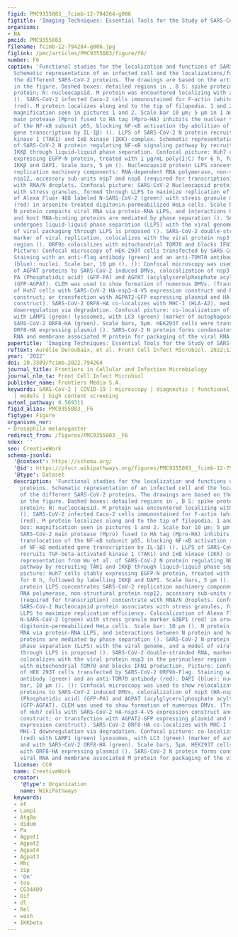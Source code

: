 ```yaml
---
figid: PMC9355083__fcimb-12-794264-g006
figtitle: 'Imaging Techniques: Essential Tools for the Study of SARS-CoV-2 Infection'
organisms:
- NA
pmcid: PMC9355083
filename: fcimb-12-794264-g006.jpg
figlink: /pmc/articles/PMC9355083/figure/f6/
number: F6
caption: 'Functional studies for the localization and functions of SARS-CoV-2 proteins.
  Schematic representation of an infected cell and the localizations/functions of
  the different SARS-CoV-2 proteins. The drawings are based on the articles indicated
  in the figure. Dashed boxes: detailed regions in , B S: spike protein; M: membrane
  protein; N: nucleocapsid. M protein was encountered localizing with actin filaments
  (). SARS-CoV-2 infected Caco-2 cells immunostained for F-actin (white) and M protein
  (red). M protein localizes along and to the tip of filopodia. 1 and 2, dashed box:
  magnification seen in pictures 1 and 2. Scale bar 10 µm; 5 µm in 1 and 2. SARS-CoV-2
  main protease (Mpro) fused to HA tag (Mpro-HA) inhibits the nuclear translocation
  of the NF-κB subunit p65, blocking NF-κB activation (by abolition of NF-kB mediated
  gene transcription by IL-1β) (). LLPS of SARS-CoV-2 N protein recruits TGF-beta-activated
  kinase 1 (TAK1) and IκB kinase (IKK) complex. Schematic representation from Wu et al.
  of SARS-CoV-2 N protein regulating NF-κB signaling pathway by recruiting TAK1 and
  IKKβ through liquid–liquid phase separation. Confocal picture: Huh7 cells stably
  expressing EGFP-N protein, treated with 1 μg/mL poly(I:C) for 6 h, followed by labelling
  IKKβ and DAPI. Scale bars, 5 μm (). Nucleocapsid protein LLPS concentrates SARS-CoV-2
  replication machinery components: RNA-dependent RNA polymerase, non-structural protein
  nsp12, accessory sub-units nsp7 and nsp8 (required for transcription) concentrate
  with RNA/N droplets. Confocal picture: SARS-CoV-2 Nucleocapsid protein associates
  with stress granules, formed through LLPS to maximize replication efficiency. Colocalization
  of Alexa Fluor 488 labeled N-SARS-CoV-2 (green) with stress granule marker G3BP1
  (red) in arsenite-treated digitonin-permeabilized HeLa cells. Scale bar: 10 µm ().
  N protein compacts viral RNA via protein-RNA LLPS, and interactions between N protein
  and host RNA-binding proteins are mediated by phase separation (). SARS-CoV-2 N-protein
  undergoes liquid-liquid phase separation (LLPS) with the viral genome, and a model
  of viral packaging through LLPS is proposed (). SARS-CoV-2 double-stranded RNA,
  marker of viral replication, colocalizes with the viral protein nsp3 in the perinuclear
  region (). ORF9b colocalizes with mitochondrial TOM70 and blocks IFN1 production.
  Picture: Confocal microscopy of HEK 293T cells transfected by SARS-CoV-2 ORF9b-Flag.
  Staining with an anti-flag antibody (green) and an anti-TOM70 antibody (red). DAPI
  (blue): nuclei. Scale bar, 10 µm (). (): Confocal microscopy was used to show relocalization
  of AGPAT proteins to SARS-CoV-2 induced DMVs, colocalization of nsp3 (HA-nsp3) with
  PA (Phosphatidic acid) (GFP-PA) and AGPAT (acylglycerolphosphate acyltransferase)
  (GFP-AGPAT). CLEM was used to show formation of numerous DMVs. (Transient transfection
  of Huh7 cells with SARS-CoV-2 HA-nsp3-4-V5 expression construct and EGFP-PABD-Raf1-WT
  construct; or transfection with AGPAT2-GFP expressing plasmid and HA-nsp3-4-V5 expression
  construct). SARS-CoV-2 ORF8-HA co-localizes with MHC-I (HLA-A2), mediating MHC-I
  downregulation via degradation. Confocal picture: co-localization of HLA-A2 (red)
  with LAMP1 (green) lysosomes, with LC3 (green) (marker of autophagosomes) and with
  SARS-CoV-2 ORF8-HA (green). Scale bars, 5μm. HEK293T cells were transfected with
  ORF8-HA expressing plasmid (). SARS-CoV-2 N protein forms condensates with viral
  RNA and membrane associated M protein for packaging of the viral RNA ().'
papertitle: 'Imaging Techniques: Essential Tools for the Study of SARS-CoV-2 Infection.'
reftext: Aurélie Deroubaix, et al. Front Cell Infect Microbiol. 2022;12:794264.
year: '2022'
doi: 10.3389/fcimb.2022.794264
journal_title: Frontiers in Cellular and Infection Microbiology
journal_nlm_ta: Front Cell Infect Microbiol
publisher_name: Frontiers Media S.A.
keywords: SARS-CoV-2 | COVID-19 | microscopy | diagnostic | functional studies | super-resolution
  | models | high content screening
automl_pathway: 0.569311
figid_alias: PMC9355083__F6
figtype: Figure
organisms_ner:
- Drosophila melanogaster
redirect_from: /figures/PMC9355083__F6
ndex: ''
seo: CreativeWork
schema-jsonld:
  '@context': https://schema.org/
  '@id': https://pfocr.wikipathways.org/figures/PMC9355083__fcimb-12-794264-g006.html
  '@type': Dataset
  description: 'Functional studies for the localization and functions of SARS-CoV-2
    proteins. Schematic representation of an infected cell and the localizations/functions
    of the different SARS-CoV-2 proteins. The drawings are based on the articles indicated
    in the figure. Dashed boxes: detailed regions in , B S: spike protein; M: membrane
    protein; N: nucleocapsid. M protein was encountered localizing with actin filaments
    (). SARS-CoV-2 infected Caco-2 cells immunostained for F-actin (white) and M protein
    (red). M protein localizes along and to the tip of filopodia. 1 and 2, dashed
    box: magnification seen in pictures 1 and 2. Scale bar 10 µm; 5 µm in 1 and 2.
    SARS-CoV-2 main protease (Mpro) fused to HA tag (Mpro-HA) inhibits the nuclear
    translocation of the NF-κB subunit p65, blocking NF-κB activation (by abolition
    of NF-kB mediated gene transcription by IL-1β) (). LLPS of SARS-CoV-2 N protein
    recruits TGF-beta-activated kinase 1 (TAK1) and IκB kinase (IKK) complex. Schematic
    representation from Wu et al. of SARS-CoV-2 N protein regulating NF-κB signaling
    pathway by recruiting TAK1 and IKKβ through liquid–liquid phase separation. Confocal
    picture: Huh7 cells stably expressing EGFP-N protein, treated with 1 μg/mL poly(I:C)
    for 6 h, followed by labelling IKKβ and DAPI. Scale bars, 5 μm (). Nucleocapsid
    protein LLPS concentrates SARS-CoV-2 replication machinery components: RNA-dependent
    RNA polymerase, non-structural protein nsp12, accessory sub-units nsp7 and nsp8
    (required for transcription) concentrate with RNA/N droplets. Confocal picture:
    SARS-CoV-2 Nucleocapsid protein associates with stress granules, formed through
    LLPS to maximize replication efficiency. Colocalization of Alexa Fluor 488 labeled
    N-SARS-CoV-2 (green) with stress granule marker G3BP1 (red) in arsenite-treated
    digitonin-permeabilized HeLa cells. Scale bar: 10 µm (). N protein compacts viral
    RNA via protein-RNA LLPS, and interactions between N protein and host RNA-binding
    proteins are mediated by phase separation (). SARS-CoV-2 N-protein undergoes liquid-liquid
    phase separation (LLPS) with the viral genome, and a model of viral packaging
    through LLPS is proposed (). SARS-CoV-2 double-stranded RNA, marker of viral replication,
    colocalizes with the viral protein nsp3 in the perinuclear region (). ORF9b colocalizes
    with mitochondrial TOM70 and blocks IFN1 production. Picture: Confocal microscopy
    of HEK 293T cells transfected by SARS-CoV-2 ORF9b-Flag. Staining with an anti-flag
    antibody (green) and an anti-TOM70 antibody (red). DAPI (blue): nuclei. Scale
    bar, 10 µm (). (): Confocal microscopy was used to show relocalization of AGPAT
    proteins to SARS-CoV-2 induced DMVs, colocalization of nsp3 (HA-nsp3) with PA
    (Phosphatidic acid) (GFP-PA) and AGPAT (acylglycerolphosphate acyltransferase)
    (GFP-AGPAT). CLEM was used to show formation of numerous DMVs. (Transient transfection
    of Huh7 cells with SARS-CoV-2 HA-nsp3-4-V5 expression construct and EGFP-PABD-Raf1-WT
    construct; or transfection with AGPAT2-GFP expressing plasmid and HA-nsp3-4-V5
    expression construct). SARS-CoV-2 ORF8-HA co-localizes with MHC-I (HLA-A2), mediating
    MHC-I downregulation via degradation. Confocal picture: co-localization of HLA-A2
    (red) with LAMP1 (green) lysosomes, with LC3 (green) (marker of autophagosomes)
    and with SARS-CoV-2 ORF8-HA (green). Scale bars, 5μm. HEK293T cells were transfected
    with ORF8-HA expressing plasmid (). SARS-CoV-2 N protein forms condensates with
    viral RNA and membrane associated M protein for packaging of the viral RNA ().'
  license: CC0
  name: CreativeWork
  creator:
    '@type': Organization
    name: WikiPathways
  keywords:
  - et
  - Lamp1
  - Atg8a
  - didum
  - Pa
  - Agpat1
  - Agpat2
  - Agpat4
  - Agpat3
  - Mhc
  - zip
  - 'On'
  - tou
  - CG34409
  - Dif
  - dl
  - Rel
  - wash
  - IKKbeta
---
```


